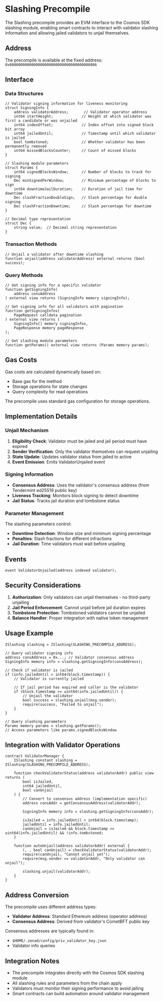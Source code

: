 # Slashing Precompile

The Slashing precompile provides an EVM interface to the Cosmos SDK slashing module, enabling smart contracts
to interact with validator slashing information and allowing jailed validators to unjail themselves.

## Address

The precompile is available at the fixed address: `0x0000000000000000000000000000000000000806`

## Interface

### Data Structures

```solidity
// Validator signing information for liveness monitoring
struct SigningInfo {
    address validatorAddress;       // Validator operator address
    int64 startHeight;             // Height at which validator was first a candidate or was unjailed
    int64 indexOffset;             // Index offset into signed block bit array
    int64 jailedUntil;             // Timestamp until which validator is jailed
    bool tombstoned;               // Whether validator has been permanently removed
    int64 missedBlocksCounter;     // Count of missed blocks
}

// Slashing module parameters
struct Params {
    int64 signedBlocksWindow;      // Number of blocks to track for signing
    Dec minSignedPerWindow;        // Minimum percentage of blocks to sign
    int64 downtimeJailDuration;    // Duration of jail time for downtime
    Dec slashFractionDoubleSign;   // Slash percentage for double signing
    Dec slashFractionDowntime;     // Slash percentage for downtime
}

// Decimal type representation
struct Dec {
    string value;  // Decimal string representation
}
```

### Transaction Methods

```solidity
// Unjail a validator after downtime slashing
function unjail(address validatorAddress) external returns (bool success);
```

### Query Methods

```solidity
// Get signing info for a specific validator
function getSigningInfo(
    address consAddress
) external view returns (SigningInfo memory signingInfo);

// Get signing info for all validators with pagination
function getSigningInfos(
    PageRequest calldata pagination
) external view returns (
    SigningInfo[] memory signingInfos,
    PageResponse memory pageResponse
);

// Get slashing module parameters
function getParams() external view returns (Params memory params);
```

## Gas Costs

Gas costs are calculated dynamically based on:

- Base gas for the method
- Storage operations for state changes
- Query complexity for read operations

The precompile uses standard gas configuration for storage operations.

## Implementation Details

### Unjail Mechanism

1. **Eligibility Check**: Validator must be jailed and jail period must have expired
2. **Sender Verification**: Only the validator themselves can request unjailing
3. **State Update**: Updates validator status from jailed to active
4. **Event Emission**: Emits ValidatorUnjailed event

### Signing Information

- **Consensus Address**: Uses the validator's consensus address (from Tendermint ed25519 public key)
- **Liveness Tracking**: Monitors block signing to detect downtime
- **Jail Status**: Tracks jail duration and tombstone status

### Parameter Management

The slashing parameters control:

- **Downtime Detection**: Window size and minimum signing percentage
- **Penalties**: Slash fractions for different infractions
- **Jail Duration**: Time validators must wait before unjailing

## Events

```solidity
event ValidatorUnjailed(address indexed validator);
```

## Security Considerations

1. **Authorization**: Only validators can unjail themselves - no third-party unjailing
2. **Jail Period Enforcement**: Cannot unjail before jail duration expires
3. **Tombstone Protection**: Tombstoned validators cannot be unjailed
4. **Balance Handler**: Proper integration with native token management

## Usage Example

```solidity
ISlashing slashing = ISlashing(SLASHING_PRECOMPILE_ADDRESS);

// Query validator signing info
address consAddress = 0x...; // Validator consensus address
SigningInfo memory info = slashing.getSigningInfo(consAddress);

// Check if validator is jailed
if (info.jailedUntil > int64(block.timestamp)) {
    // Validator is currently jailed

    // If jail period has expired and caller is the validator
    if (block.timestamp >= uint64(info.jailedUntil)) {
        // Unjail the validator
        bool success = slashing.unjail(msg.sender);
        require(success, "Failed to unjail");
    }
}

// Query slashing parameters
Params memory params = slashing.getParams();
// Access parameters like params.signedBlocksWindow
```

## Integration with Validator Operations

```solidity
contract ValidatorManager {
    ISlashing constant slashing = ISlashing(SLASHING_PRECOMPILE_ADDRESS);

    function checkValidatorStatus(address validatorAddr) public view returns (
        bool isJailed,
        int64 jailedUntil,
        bool canUnjail
    ) {
        // Convert to consensus address (implementation specific)
        address consAddr = getConsensusAddress(validatorAddr);

        SigningInfo memory info = slashing.getSigningInfo(consAddr);

        isJailed = info.jailedUntil > int64(block.timestamp);
        jailedUntil = info.jailedUntil;
        canUnjail = isJailed && block.timestamp >= uint64(info.jailedUntil) && !info.tombstoned;
    }

    function autoUnjail(address validatorAddr) external {
        (, , bool canUnjail) = checkValidatorStatus(validatorAddr);
        require(canUnjail, "Cannot unjail yet");
        require(msg.sender == validatorAddr, "Only validator can unjail");

        slashing.unjail(validatorAddr);
    }
}
```

## Address Conversion

The precompile uses different address types:

- **Validator Address**: Standard Ethereum address (operator address)
- **Consensus Address**: Derived from validator's CometBFT public key

Consensus addresses are typically found in:

- `$HOME/.zenad/config/priv_validator_key.json`
- Validator info queries

## Integration Notes

- The precompile integrates directly with the Cosmos SDK slashing module
- All slashing rules and parameters from the chain apply
- Validators must monitor their signing performance to avoid jailing
- Smart contracts can build automation around validator management
